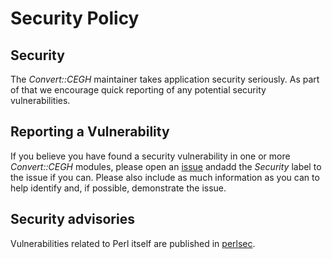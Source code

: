 # Security Policy

## Security

The *Convert::CEGH* maintainer takes application security seriously. As part of that we encourage quick reporting of any potential security vulnerabilities.

## Reporting a Vulnerability

If you believe you have found a security vulnerability in one or more *Convert::CEGH* modules, please open an [issue](https://github.com/dyacob/Convert-CEGH/issues) andadd the *Security* label to the issue if you can. Please also include as much information as you can to help identify and, if possible, demonstrate the issue.


## Security advisories

Vulnerabilities related to Perl itself are published in [perlsec](https://perldoc.perl.org/perlsec).

